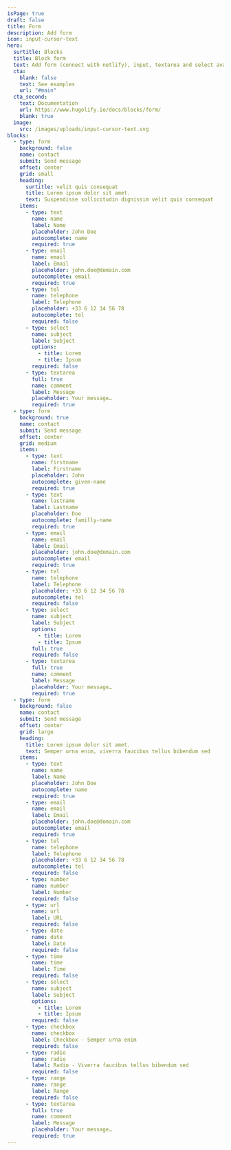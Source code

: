 ```yaml
---
isPage: true
draft: false
title: Form
description: Add form
icon: input-cursor-text
hero:
  surtitle: Blocks
  title: Block form
  text: Add form (connect with netlify), input, textarea and select available. 4 widths available.
  cta:
    blank: false
    text: See examples
    url: "#main"
  cta_second:
    text: Documentation
    url: https://www.hugolify.io/docs/blocks/form/
    blank: true
  image:
    src: /images/uploads/input-cursor-text.svg
blocks:
  - type: form
    background: false
    name: contact
    submit: Send message
    offset: center
    grid: small
    heading:
      surtitle: velit quis consequat
      title: Lorem ipsum dolor sit amet.
      text: Suspendisse sollicitudin dignissim velit quis consequat
    items:
      - type: text
        name: name
        label: Name
        placeholder: John Doe
        autocomplete: name
        required: true
      - type: email
        name: email
        label: Email
        placeholder: john.doe@domain.com
        autocomplete: email
        required: true
      - type: tel
        name: telephone
        label: Telephone
        placeholder: +33 6 12 34 56 78
        autocomplete: tel
        required: false
      - type: select
        name: subject
        label: Subject
        options:
          - title: Lorem
          - title: Ipsum
        required: false
      - type: textarea
        full: true
        name: comment
        label: Message
        placeholder: Your message…
        required: true
  - type: form
    background: true
    name: contact
    submit: Send message
    offset: center
    grid: medium
    items:
      - type: text
        name: firstname
        label: Firstname
        placeholder: John
        autocomplete: given-name
        required: true
      - type: text
        name: lastname
        label: Lastname
        placeholder: Doe
        autocomplete: familly-name
        required: true
      - type: email
        name: email
        label: Email
        placeholder: john.doe@domain.com
        autocomplete: email
        required: true
      - type: tel
        name: telephone
        label: Telephone
        placeholder: +33 6 12 34 56 78
        autocomplete: tel
        required: false
      - type: select
        name: subject
        label: Subject
        options:
          - title: Lorem
          - title: Ipsum
        full: true
        required: false
      - type: textarea
        full: true
        name: comment
        label: Message
        placeholder: Your message…
        required: true
  - type: form
    background: false
    name: contact
    submit: Send message
    offset: center
    grid: large
    heading:
      title: Lorem ipsum dolor sit amet.
      text: Semper urna enim, viverra faucibus tellus bibendum sed
    items:
      - type: text
        name: name
        label: Name
        placeholder: John Doe
        autocomplete: name
        required: true
      - type: email
        name: email
        label: Email
        placeholder: john.doe@domain.com
        autocomplete: email
        required: true
      - type: tel
        name: telephone
        label: Telephone
        placeholder: +33 6 12 34 56 78
        autocomplete: tel
        required: false
      - type: number
        name: number
        label: Number
        required: false
      - type: url
        name: url
        label: URL
        required: false
      - type: date
        name: date
        label: Date
        required: false
      - type: time
        name: time
        label: Time
        required: false
      - type: select
        name: subject
        label: Subject
        options:
          - title: Lorem
          - title: Ipsum
        required: false
      - type: checkbox
        name: checkbox
        label: Checkbox - Semper urna enim
        required: false
      - type: radio
        name: radio
        label: Radio - Viverra faucibus tellus bibendum sed
        required: false
      - type: range
        name: range
        label: Range
        required: false
      - type: textarea
        full: true
        name: comment
        label: Message
        placeholder: Your message…
        required: true
---
```

